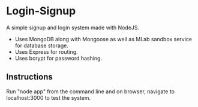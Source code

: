 # Login-Signup

A simple signup and login system made with NodeJS.

* Uses MongoDB along with Mongoose as well as MLab sandbox service for database storage.
* Uses Express for routing.
* Uses bcrypt for password hashing.

## Instructions

Run "node app" from the command line and on browser, navigate to localhost:3000 to test the system.
